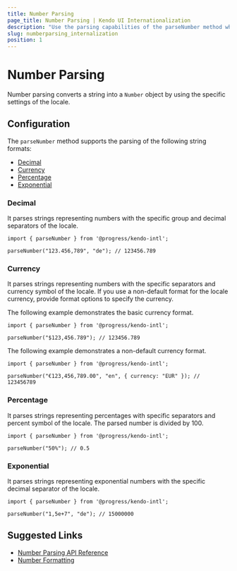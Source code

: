 ```yaml
---
title: Number Parsing
page_title: Number Parsing | Kendo UI Internationalization
description: "Use the parsing capabilities of the parseNumber method when working with the Kendo UI Internationalization package."
slug: numberparsing_internalization
position: 1
---
```


# Number Parsing

Number parsing converts a string into a `Number` object by using the specific settings of the locale.

## Configuration

The `parseNumber` method supports the parsing of the following string formats:

* [Decimal](#decimal)
* [Currency](#currency)
* [Percentage](#percentage)
* [Exponential](#exponential)

### Decimal

It parses strings representing numbers with the specific group and decimal separators of the locale.

    import { parseNumber } from '@progress/kendo-intl';

    parseNumber("123.456,789", "de"); // 123456.789

### Currency

It parses strings representing numbers with the specific separators and currency symbol of the locale. If you use a non-default format for the locale currency, provide format options to specify the currency.

The following example demonstrates the basic currency format.

    import { parseNumber } from '@progress/kendo-intl';

    parseNumber("$123,456.789"); // 123456.789

The following example demonstrates a non-default currency format.

    import { parseNumber } from '@progress/kendo-intl';

    parseNumber("€123,456,789.00", "en", { currency: "EUR" }); // 123456789

### Percentage

It parses strings representing percentages with specific separators and percent symbol of the locale. The parsed number is divided by 100.

    import { parseNumber } from '@progress/kendo-intl';

    parseNumber("50%"); // 0.5

### Exponential

It parses strings representing exponential numbers with the specific decimal separator of the locale.

    import { parseNumber } from '@progress/kendo-intl';

    parseNumber("1,5e+7", "de"); // 15000000

## Suggested Links

* [Number Parsing API Reference](https://github.com/telerik/kendo-intl/blob/master/docs/num-parsing/api.md)
* [Number Formatting](https://github.com/telerik/kendo-intl/blob/master/docs/num-formatting/api.md)

